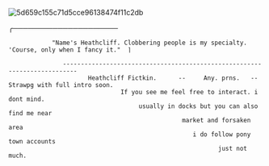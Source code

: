 ![5d659c155c71d5cce96138474f11c2db](https://github.com/user-attachments/assets/d16ef097-05e6-4dd2-a34d-24bd36fc65a3)



╭───────────────────── 

                "Name's Heathcliff. Clobbering people is my specialty. 'Course, only when I fancy it."  ⌉

                   --------------------------------------------------------------------------
                          Heathcliff Fictkin.      --     Any. prns.   -- Strawpg with full intro soon.
                                   If you see me feel free to interact. i dont mind. 
                                        usually in docks but you can also find me near 
                                                    market and forsaken area
                                                       i do follow pony town accounts
                                                              just not much.

